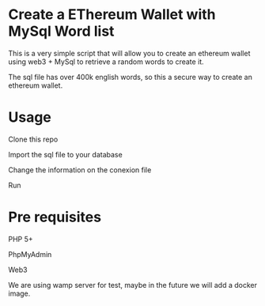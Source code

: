 # Create a EThereum Wallet with MySql Word list

This is a very simple script that will allow you to create an ethereum wallet using web3 + MySql to retrieve a random words to create it. 

The sql file has over 400k english words, so this a secure way to create an ethereum wallet. 


# Usage

Clone this repo

Import the sql file to your database

Change the information on the conexion file

Run


# Pre requisites

PHP 5+

PhpMyAdmin

Web3

We are using wamp server for test, maybe in the future we will add a docker image.
